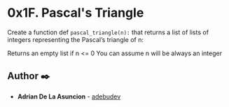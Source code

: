 # 0x1F. Pascal's Triangle

Create a function def ``` pascal_triangle(n): ``` that returns a list of lists of integers representing the Pascal’s triangle of n:

Returns an empty list if n <= 0
You can assume n will be always an integer


## Author ✒️

* **Adrian De La Asuncion** - [adebudev](https://github.com/adebudev)